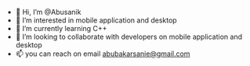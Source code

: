 - 👋 Hi, I’m @Abusanik
- 👀 I’m interested in mobile application and desktop
- 🌱 I’m currently learning C++
- 💞️ I’m looking to collaborate with developers on mobile application and desktop
- 📫 you can reach on email abubakarsanie@gmail.com

<!---
Abusanik/Abusanik is a ✨ special ✨ repository because its `README.md` (this file) appears on your GitHub profile.
You can click the Preview link to take a look at your changes.
--->
